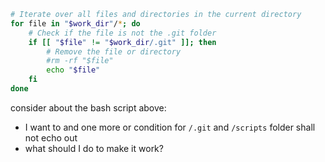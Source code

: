 ```bash
# Iterate over all files and directories in the current directory
for file in "$work_dir"/*; do
    # Check if the file is not the .git folder
    if [[ "$file" != "$work_dir/.git" ]]; then
        # Remove the file or directory
        #rm -rf "$file"
        echo "$file"
    fi
done
```

consider about the bash script above:

* I want to and one more or condition for `/.git` and `/scripts` folder shall not echo out
* what should I do to make it work?